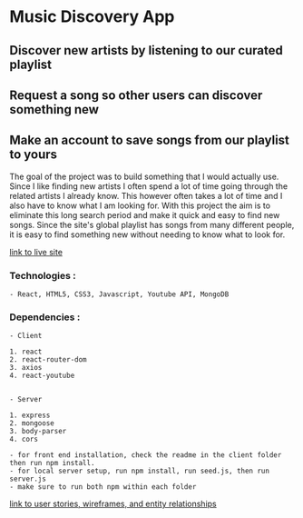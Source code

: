 # Music Discovery App

## Discover new artists by listening to our curated playlist
## Request a song so other users can discover something new
## Make an account to save songs from our playlist to yours

The goal of the project was to build something that I would actually use. Since I like finding new artists I often spend a lot of time going through the related artists I already know. This however often takes a lot of time and I also have to know what I am looking for. With this project the aim is to eliminate this long search period and make it quick and easy to find new songs. Since the site's global playlist has songs from many different people, it is easy to find something new without needing to know what to look for.

[link to live site](https://github.com/RP2/musicdiscovery)

### Technologies :

    - React, HTML5, CSS3, Javascript, Youtube API, MongoDB

### Dependencies :

    - Client

    1. react
    2. react-router-dom
    3. axios
    4. react-youtube


    - Server

    1. express
    2. mongoose
    3. body-parser
    4. cors

    - for front end installation, check the readme in the client folder then run npm install. 
    - for local server setup, run npm install, run seed.js, then run server.js
    - make sure to run both npm within each folder

[link to user stories, wireframes, and entity relationships](https://github.com/RP2/musicdiscovery/tree/master/Project%20Deliverables)
    